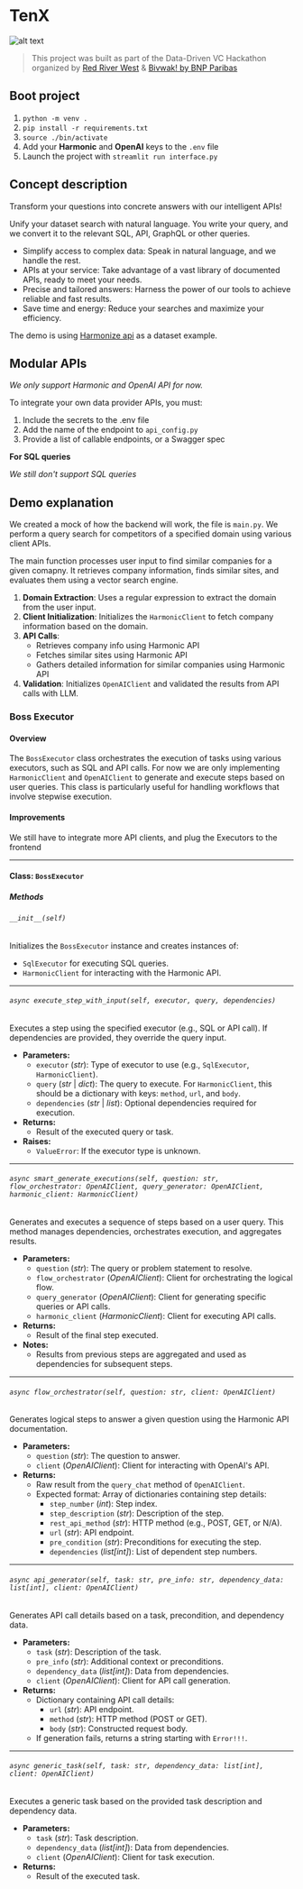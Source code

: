 # TenX

![alt text](https://i.imgur.com/O8vZHPM.png)

> This project was built as part of the Data-Driven VC Hackathon organized by [Red River West](https://redriverwest.com) & [Bivwak! by BNP Paribas](https://bivwak.bnpparibas/)

## Boot project
1. `python -m venv .`
2. `pip install -r requirements.txt`
3. `source ./bin/activate`
4. Add your **Harmonic** and **OpenAI** keys to the `.env` file
5. Launch the project with `streamlit run interface.py`

## Concept description

Transform your questions into concrete answers with our intelligent APIs!

Unify your dataset search with natural language. You write your query, and we convert it to 
the relevant SQL, API, GraphQL or other queries.

- Simplify access to complex data: Speak in natural language, and we handle the rest.
- APIs at your service: Take advantage of a vast library of documented APIs, ready to meet your needs.
- Precise and tailored answers: Harness the power of our tools to achieve reliable and fast results.
- Save time and energy: Reduce your searches and maximize your efficiency.

The demo is using [Harmonize api](https://console.harmonic.ai/docs/api-reference/fetch) 
as a dataset example.

## Modular APIs

*We only support Harmonic and OpenAI API for now.*

To integrate your own data provider APIs, you must:
1. Include the secrets to the .env file
2. Add the name of the endpoint to `api_config.py`
3. Provide a list of callable endpoints, or a Swagger spec

**For SQL queries**

*We still don't support SQL queries*

## Demo explanation

We created a mock of how the backend will work, the file is `main.py`.
We perform a query search for competitors of a specified domain using various client APIs.

The main function processes user input to find similar companies for a given comapny. It retrieves company information, finds similar sites, and evaluates them using a vector search engine.

1. **Domain Extraction**: Uses a regular expression to extract the domain from the user input.
2. **Client Initialization**: Initializes the `HarmonicClient` to fetch company information based on the domain.
3. **API Calls**:
    - Retrieves company info using Harmonic API
    - Fetches similar sites using Harmonic API
    - Gathers detailed information for similar companies using Harmonic API
4. **Validation**: Initializes `OpenAIClient` and validated the results from API calls with LLM.

### Boss Executor

#### Overview
The `BossExecutor` class orchestrates the execution of tasks using various executors, such as SQL and API calls. For now we are only implementing `HarmonicClient` and `OpenAIClient` to generate and execute steps based on user queries. This class is particularly useful for handling workflows that involve stepwise execution.

#### Improvements
We still have to integrate more API clients, and plug the Executors to the frontend

---

#### Class: `BossExecutor`

##### Methods

###### `__init__(self)`
Initializes the `BossExecutor` instance and creates instances of:
- `SqlExecutor` for executing SQL queries.
- `HarmonicClient` for interacting with the Harmonic API.

---

###### `async execute_step_with_input(self, executor, query, dependencies)`
Executes a step using the specified executor (e.g., SQL or API call). If dependencies are provided, they override the query input.

- **Parameters:**
  - `executor` (*str*): Type of executor to use (e.g., `SqlExecutor`, `HarmonicClient`).
  - `query` (*str* | *dict*): The query to execute. For `HarmonicClient`, this should be a dictionary with keys: `method`, `url`, and `body`.
  - `dependencies` (*str* | *list*): Optional dependencies required for execution.
- **Returns:**
  - Result of the executed query or task.
- **Raises:**
  - `ValueError`: If the executor type is unknown.

---

###### `async smart_generate_executions(self, question: str, flow_orchestrator: OpenAIClient, query_generator: OpenAIClient, harmonic_client: HarmonicClient)`
Generates and executes a sequence of steps based on a user query. This method manages dependencies, orchestrates execution, and aggregates results.

- **Parameters:**
  - `question` (*str*): The query or problem statement to resolve.
  - `flow_orchestrator` (*OpenAIClient*): Client for orchestrating the logical flow.
  - `query_generator` (*OpenAIClient*): Client for generating specific queries or API calls.
  - `harmonic_client` (*HarmonicClient*): Client for executing API calls.
- **Returns:**
  - Result of the final step executed.
- **Notes:**
  - Results from previous steps are aggregated and used as dependencies for subsequent steps.

---

###### `async flow_orchestrator(self, question: str, client: OpenAIClient)`
Generates logical steps to answer a given question using the Harmonic API documentation.

- **Parameters:**
  - `question` (*str*): The question to answer.
  - `client` (*OpenAIClient*): Client for interacting with OpenAI's API.
- **Returns:**
  - Raw result from the `query_chat` method of `OpenAIClient`.
  - Expected format: Array of dictionaries containing step details:
    - `step_number` (*int*): Step index.
    - `step_description` (*str*): Description of the step.
    - `rest_api_method` (*str*): HTTP method (e.g., POST, GET, or N/A).
    - `url` (*str*): API endpoint.
    - `pre_condition` (*str*): Preconditions for executing the step.
    - `dependencies` (*list[int]*): List of dependent step numbers.

---

###### `async api_generator(self, task: str, pre_info: str, dependency_data: list[int], client: OpenAIClient)`
Generates API call details based on a task, precondition, and dependency data.

- **Parameters:**
  - `task` (*str*): Description of the task.
  - `pre_info` (*str*): Additional context or preconditions.
  - `dependency_data` (*list[int]*): Data from dependencies.
  - `client` (*OpenAIClient*): Client for API call generation.
- **Returns:**
  - Dictionary containing API call details:
    - `url` (*str*): API endpoint.
    - `method` (*str*): HTTP method (POST or GET).
    - `body` (*str*): Constructed request body.
  - If generation fails, returns a string starting with `Error!!!`.

---

###### `async generic_task(self, task: str, dependency_data: list[int], client: OpenAIClient)`
Executes a generic task based on the provided task description and dependency data.

- **Parameters:**
  - `task` (*str*): Task description.
  - `dependency_data` (*list[int]*): Data from dependencies.
  - `client` (*OpenAIClient*): Client for task execution.
- **Returns:**
  - Result of the executed task.
